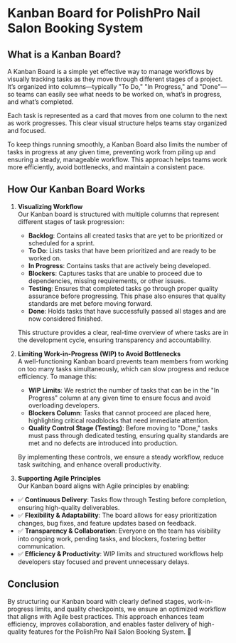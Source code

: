 # Kanban Board for PolishPro Nail Salon Booking System

## What is a Kanban Board?
A Kanban Board is a simple yet effective way to manage workflows by visually tracking tasks as they move through different stages of a project. It’s organized into columns—typically "To Do," "In Progress," and "Done"—so teams can easily see what needs to be worked on, what’s in progress, and what’s completed.

Each task is represented as a card that moves from one column to the next as work progresses. This clear visual structure helps teams stay organized and focused.

To keep things running smoothly, a Kanban Board also limits the number of tasks in progress at any given time, preventing work from piling up and ensuring a steady, manageable workflow. This approach helps teams work more efficiently, avoid bottlenecks, and maintain a consistent pace.

## How Our Kanban Board Works
1. **Visualizing Workflow**  
   Our Kanban board is structured with multiple columns that represent different stages of task progression:
   
   - **Backlog**: Contains all created tasks that are yet to be prioritized or scheduled for a sprint.
   - **To Do**: Lists tasks that have been prioritized and are ready to be worked on.
   - **In Progress**: Contains tasks that are actively being developed.
   - **Blockers**: Captures tasks that are unable to proceed due to dependencies, missing requirements, or other issues.
   - **Testing**: Ensures that completed tasks go through proper quality assurance before progressing. This phase also ensures that quality standards are met before moving forward.
   - **Done**: Holds tasks that have successfully passed all stages and are now considered finished.

   This structure provides a clear, real-time overview of where tasks are in the development cycle, ensuring transparency and accountability.

2. **Limiting Work-in-Progress (WIP) to Avoid Bottlenecks**  
   A well-functioning Kanban board prevents team members from working on too many tasks simultaneously, which can slow progress and reduce efficiency. To manage this:
   
   - **WIP Limits**: We restrict the number of tasks that can be in the "In Progress" column at any given time to ensure focus and avoid overloading developers.
   - **Blockers Column**: Tasks that cannot proceed are placed here, highlighting critical roadblocks that need immediate attention.
   - **Quality Control Stage (Testing)**: Before moving to "Done," tasks must pass through dedicated testing, ensuring quality standards are met and no defects are introduced into production.

   By implementing these controls, we ensure a steady workflow, reduce task switching, and enhance overall productivity.

3. **Supporting Agile Principles**  
   Our Kanban board aligns with Agile principles by enabling:

-  ✅ **Continuous Delivery**: Tasks flow through Testing before completion, ensuring high-quality deliverables.  
 - ✅ **Flexibility & Adaptability**: The board allows for easy prioritization changes, bug fixes, and feature updates based on feedback.  
 - ✅ **Transparency & Collaboration**: Everyone on the team has visibility into ongoing work, pending tasks, and blockers, fostering better communication.  
 - ✅ **Efficiency & Productivity**: WIP limits and structured workflows help developers stay focused and prevent unnecessary delays.

## Conclusion
By structuring our Kanban board with clearly defined stages, work-in-progress limits, and quality checkpoints, we ensure an optimized workflow that aligns with Agile best practices. This approach enhances team efficiency, improves collaboration, and enables faster delivery of high-quality features for the PolishPro Nail Salon Booking System. 🚀
